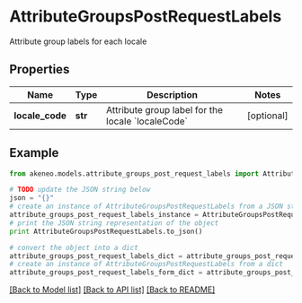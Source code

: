 # AttributeGroupsPostRequestLabels

Attribute group labels for each locale

## Properties
Name | Type | Description | Notes
------------ | ------------- | ------------- | -------------
**locale_code** | **str** | Attribute group label for the locale &#x60;localeCode&#x60; | [optional] 

## Example

```python
from akeneo.models.attribute_groups_post_request_labels import AttributeGroupsPostRequestLabels

# TODO update the JSON string below
json = "{}"
# create an instance of AttributeGroupsPostRequestLabels from a JSON string
attribute_groups_post_request_labels_instance = AttributeGroupsPostRequestLabels.from_json(json)
# print the JSON string representation of the object
print AttributeGroupsPostRequestLabels.to_json()

# convert the object into a dict
attribute_groups_post_request_labels_dict = attribute_groups_post_request_labels_instance.to_dict()
# create an instance of AttributeGroupsPostRequestLabels from a dict
attribute_groups_post_request_labels_form_dict = attribute_groups_post_request_labels.from_dict(attribute_groups_post_request_labels_dict)
```
[[Back to Model list]](../README.md#documentation-for-models) [[Back to API list]](../README.md#documentation-for-api-endpoints) [[Back to README]](../README.md)


